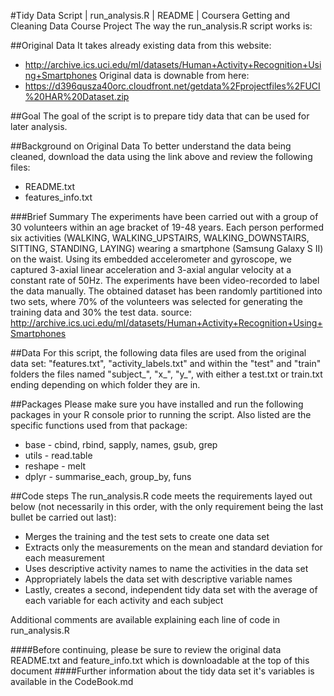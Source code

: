 #Tidy Data Script | run_analysis.R | README | Coursera Getting and Cleaning Data Course Project
  The way the run_analysis.R script works is:
  
##Original Data
  It takes already existing data from this website: 
  - http://archive.ics.uci.edu/ml/datasets/Human+Activity+Recognition+Using+Smartphones
Original data is downable from here:
  - https://d396qusza40orc.cloudfront.net/getdata%2Fprojectfiles%2FUCI%20HAR%20Dataset.zip

##Goal
The goal of the script is to prepare tidy data that can be used for later analysis.

##Background on Original Data
To better understand the data being cleaned, download the data using the link above and review the following files:
  - README.txt
  - features_info.txt
  
###Brief Summary
The experiments have been carried out with a group of 30 volunteers within an age bracket of 19-48 years. Each person performed six activities (WALKING, WALKING_UPSTAIRS, WALKING_DOWNSTAIRS, SITTING, STANDING, LAYING) wearing a smartphone (Samsung Galaxy S II) on the waist. Using its embedded accelerometer and gyroscope, we captured 3-axial linear acceleration and 3-axial angular velocity at a constant rate of 50Hz. The experiments have been video-recorded to label the data manually. The obtained dataset has been randomly partitioned into two sets, where 70% of the volunteers was selected for generating the training data and 30% the test data. 
source: http://archive.ics.uci.edu/ml/datasets/Human+Activity+Recognition+Using+Smartphones

##Data
For this script, the following data files are used from the original data set: "features.txt", "activity_labels.txt" and within the "test" and "train" folders the files named "subject_", "x_", "y_", with either a test.txt or train.txt ending depending on which folder they are in.

##Packages
Please make sure you have installed and run the following packages in your R console prior to running the script. Also listed are the specific functions used from that package:
- base - cbind, rbind, sapply, names, gsub, grep
- utils - read.table
- reshape - melt
- dplyr - summarise_each, group_by, funs

##Code steps
The run_analysis.R code meets the requirements layed out below (not necessarily in this order, with the only requirement being the last bullet be carried out last):
- Merges the training and the test sets to create one data set
- Extracts only the measurements on the mean and standard deviation for each measurement
- Uses descriptive activity names to name the activities in the data set
- Appropriately labels the data set with descriptive variable names 
- Lastly, creates a second, independent tidy data set with the average of each variable for each activity and each subject

Additional comments are available explaining each line of code in run_analysis.R

####Before continuing, please be sure to review the original data README.txt and feature_info.txt which is downloadable at the top of this document
####Further information about the tidy data set it's variables is available in the CodeBook.md
